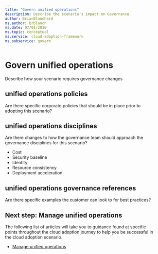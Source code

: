```yaml
---
title: "Govern unified operations"
description: Describe the scenario's impact on Governance
author: BrianBlanchard
ms.author: brblanch
ms.date: 07/01/2010
ms.topic: conceptual
ms.service: cloud-adoption-framework
ms.subservice: govern
---
```


# Govern unified operations

Describe how your scenario requires governance changes

## unified operations policies

Are there specific corporate policies that should be in place prior to adopting this scenario?

## unified operations disciplines

Are there changes to how the governance team should approach the governance disciplines for this scenario?
- Cost
- Security baseline
- Identity
- Resource consistency
- Deployment acceleration

## unified operations governance references

Are there specific examples the customer can look to for best practices?

## Next step: Manage unified operations

The following list of articles will take you to guidance found at specific points throughout the cloud adoption journey to help you be successful in the cloud adoption scenario.

- [Manage unified operations](./manage.md)
